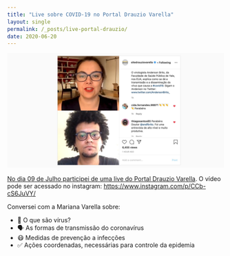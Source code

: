 ```yaml
---
title: "Live sobre COVID-19 no Portal Drauzio Varella"
layout: single
permalink: /_posts/live-portal-drauzio/
date: 2020-06-20
---
```


<a href="https://andersonbrito.github.io/_posts/mitos/"><img src="/assets/images/live.jpg" width="700">

No dia 09 de Julho participei de uma live do [Portal Drauzio Varella](https://drauziovarella.uol.com.br/). O vídeo pode ser acessado no instagram: <https://www.instagram.com/p/CCb-cS6JuVY/>

Conversei com a Mariana Varella sobre:

- 🦠 O que são vírus?
- 🗣 As formas de transmissão do coronavírus
- 😷 Medidas de prevenção a infecções
- ✅ Ações coordenadas, necessárias para controle da epidemia
